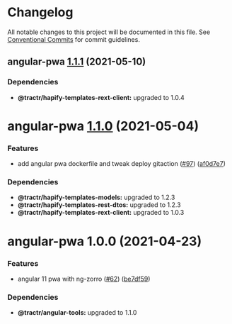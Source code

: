# Changelog

All notable changes to this project will be documented in this file. See
[Conventional Commits](https://conventionalcommits.org) for commit guidelines.

## angular-pwa [1.1.1](https://github.com/tractr/stack/compare/angular-pwa@1.1.0...angular-pwa@1.1.1) (2021-05-10)





### Dependencies

* **@tractr/hapify-templates-rext-client:** upgraded to 1.0.4

# angular-pwa [1.1.0](https://github.com/tractr/stack/compare/angular-pwa@1.0.0...angular-pwa@1.1.0) (2021-05-04)


### Features

* add angular pwa dockerfile and tweak deploy gitaction ([#97](https://github.com/tractr/stack/issues/97)) ([af0d7e7](https://github.com/tractr/stack/commit/af0d7e744558675fca9ebdc107b643fe857f9d6b))





### Dependencies

* **@tractr/hapify-templates-models:** upgraded to 1.2.3
* **@tractr/hapify-templates-rest-dtos:** upgraded to 1.2.3
* **@tractr/hapify-templates-rext-client:** upgraded to 1.0.3

# angular-pwa 1.0.0 (2021-04-23)


### Features

* angular 11 pwa with ng-zorro ([#62](https://github.com/tractr/stack/issues/62)) ([be7df59](https://github.com/tractr/stack/commit/be7df59891e2268447a6aeee13551efaba9bfad3))





### Dependencies

* **@tractr/angular-tools:** upgraded to 1.1.0
